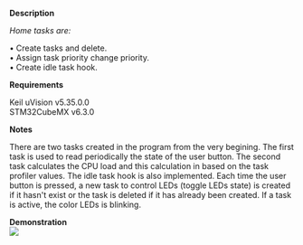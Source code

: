 **Description**

*Home tasks are:*

• Create tasks and delete.<br>
• Assign task priority change priority.<br>
• Create idle task hook.<br>

**Requirements**

Keil uVision v5.35.0.0<br>
STM32CubeMX v6.3.0<br>

**Notes**

There are two tasks created in the program from the very begining. The first task is used 
to read periodically the state of the user button. The second task calculates the CPU load
and this calculation in based on the task profiler values. The idle task hook is also implemented.
Each time the user button is pressed, a new task to control LEDs (toggle LEDs state) is created if
it hasn't exist or the task is deleted if it has already been created. If a task is active,
the color LEDs is blinking.

**Demonstration**
<br>
![](result.gif)
